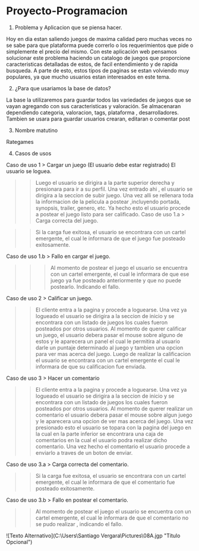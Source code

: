 # Proyecto-Programacion

1) Problema y Aplicacion que se piensa hacer.

Hoy en dia estan saliendo juegos de maxima calidad pero muchas veces no se sabe para que plataforma puede correrlo o los requerimientos que pide o simplemente el precio del mismo.
Con este aplicación web pensamos solucionar este problema haciendo un catalogo de juegos que proporcione caracteristicas detalladas de estos, de facil entendimiento y de rapida busqueda. A parte de esto, estos tipos de paginas se estan volviendo muy populares, ya que mucho usuarios estan interesados en este tema.

2) ¿Para que usariamos la base de datos?

La base la utilizaremos para guardar todos las variedades de juegos que se vayan agregando con sus caracteristicas y valoración. Se almacenaran dependiendo categoria, valoracion, tags, plataforma , desarrolladores.
Tambien se usara para guardar usuarios crearan, editaran o comentar post

3) Nombre matutino

Rategames

4) Casos de usos

Caso de uso 1 > Cargar un juego (El usuario debe estar registrado)
El usuario se loguea.
>> Luego el usuario se dirigira a la parte superior derecha y presionara para ir a su perfil.
>> Una vez entrado ahi , el usuario se dirigira a la seccion de subir juego.
>> Una vez alli se rellenara toda la informacion de la pelicula a postear ,incluyendo portada, synopsis, trailer, genero, etc.
>> Ya hecho esto el usuario procede a postear el juego listo para ser calificado.
Caso de uso 1.a > Carga correcta del juego.

>> Si la carga fue exitosa, el usuario se encontrara con un cartel emergente, el cual le informara de que el juego fue posteado exitosamente.

Caso de uso 1.b > Fallo en cargar el juego.
>>> Al momento de postear el juego el usuario se encuentra con un cartel emergente, el cual le informara de que ese juego ya fue posteado anteriormente y que no puede postearlo. Indicando el fallo.

Caso de uso 2 > Calificar un juego.
>> El cliente entra a la pagina y procede a loguearse.
>> Una vez ya logueado el usuario se dirigira a la seccion de inicio y se encontrara con un listado de juegos los cuales fueron posteados por otros usuarios.
>> Al momento de querer calificar un juego, el usuario debera pasar el mouse sobre alguno de estos y le aparecera un panel el cual le permitira al usuario darle un puntaje determinado al juego y tambien una opcion para ver mas acerca del juego.
>> Luego de realizar la calificacion el usuario se encontrara con un cartel emergente el cual le informara de que su calificacion fue enviada.

Caso de uso 3 > Hacer un comentario
>> El cliente entra a la pagina y procede a loguearse.
>> Una vez ya logueado el usuario se dirigira a la seccion de inicio y se encontrara con un listado de juegos los cuales fueron posteados por otros usuarios.
>> Al momento de querer realizar un comentario el usuario debera pasar el mouse sobre algun juego y le aparecera una opcion de ver mas acerca del juego.
>> Una vez presionado esto el usuario se topara con la pagina del juego en la cual en la parte inferior se encontrara una caja de comentarios en la cual el usuario podra realizar dicho comentario.
>> Una vez hecho el comentario el usuario procede a enviarlo a traves de un boton de enviar.

Caso de uso 3.a > Carga correcta del comentario.
>>Si la carga fue exitosa, el usuario se encontrara con un cartel emergente, el cual le informara de que el comentario fue posteado exitosamente.

Caso de uso 3.b > Fallo en postear el comentario.
>>Al momento de postear el juego el usuario se encuentra con un cartel emergente, el cual le informara de que el comentario no se pudo realizar , indicando el fallo.

![Texto Alternativo](C:\Users\Santiago Vergara\Pictures\08A.jgp "Título Opcional")
